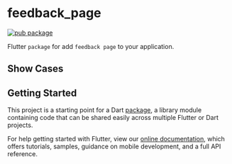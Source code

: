 # feedback_page
[![pub package](https://img.shields.io/pub/v/feedback_page?color=green&style=flat-square)](https://pub.dev/packages/feedback_page)

Flutter `package` for add `feedback page` to your application.

## Show Cases

## Getting Started

This project is a starting point for a Dart
[package](https://flutter.dev/developing-packages/),
a library module containing code that can be shared easily across
multiple Flutter or Dart projects.

For help getting started with Flutter, view our 
[online documentation](https://flutter.dev/docs), which offers tutorials, 
samples, guidance on mobile development, and a full API reference.
